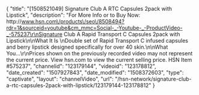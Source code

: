 {
    "title": "[1508521049] Signature Club A RTC Capsules 2pack with Lipstick",
    "description": "For More Info or to Buy Now: http:\/\/www.hsn.com\/products\/seo\/8508494?rdr=1&sourceid=youtube&cm_mmc=Social-_-Youtube-_-ProductVideo-_-575237\r\nSignature Club A Rapid Transport C Capsules 2pack with Lipstick\n\nWhat It Is \nDouble set of Rapid Transport C infused capsules and berry lipstick designed specifically for over 40 skin.\n\nWhat You...\r\nPrices shown on the previously recorded video may not represent the current price.  View hsn.com to view the current selling price. HSN Item #575237",
    "channelid": "123179144",
    "videoid": "123178812",
    "date_created": "1507927843",
    "date_modified": "1508372603",
    "type": "captivate",
    "layout": "channelVideo",
    "url": "\/hsn-network\/signature-club-a-rtc-capsules-2pack-with-lipstick\/123179144-123178812"
}